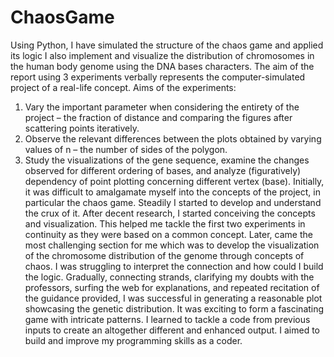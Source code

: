 # ChaosGame
Using Python, I have simulated the structure of the chaos game and applied its logic I also implement and visualize the distribution of chromosomes in the human body genome using the DNA bases characters. The aim of the report using 3 experiments verbally represents the computer-simulated project of a real-life concept. 
Aims of the experiments: 
1.	Vary the important parameter when considering the entirety of the project – the fraction of distance and comparing the figures after scattering points iteratively.
2.	Observe the relevant differences between the plots obtained by varying values of n – the number of sides of the polygon.
3.	Study the visualizations of the gene sequence, examine the changes observed for different ordering of bases, and analyze (figuratively) dependency of point plotting concerning different vertex (base).
Initially, it was difficult to amalgamate myself into the concepts of the project, in particular the chaos game. Steadily I started to develop and understand the crux of it. After decent research, I started conceiving the concepts and visualization. This helped me tackle the first two experiments in continuity as they were based on a common concept. Later, came the most challenging section for me which was to develop the visualization of the chromosome distribution of the genome through concepts of chaos. I was struggling to interpret the connection and how could I build the logic. Gradually, connecting strands, clarifying my doubts with the professors, surfing the web for explanations, and repeated recitation of the guidance provided, I was successful in generating a reasonable plot showcasing the genetic distribution. It was exciting to form a fascinating game with intricate patterns.
I learned to tackle a code from previous inputs to create an altogether different and enhanced output. I aimed to build and improve my programming skills as a coder.

